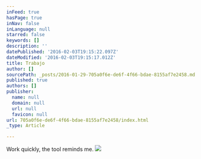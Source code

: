 ```yaml
---
inFeed: true
hasPage: true
inNav: false
inLanguage: null
starred: false
keywords: []
description: ''
datePublished: '2016-02-03T19:15:22.097Z'
dateModified: '2016-02-03T19:15:17.012Z'
title: Trabajo
author: []
sourcePath: _posts/2016-01-29-705a0f6e-de6f-4f66-bdae-8155af7e2458.md
published: true
authors: []
publisher:
  name: null
  domain: null
  url: null
  favicon: null
url: 705a0f6e-de6f-4f66-bdae-8155af7e2458/index.html
_type: Article

---
```

Work quickly, the tool reminds me.
![](https://s3-us-west-2.amazonaws.com/the-grid-img/p/b4c29acadf50b3002508045aa54b9d1fea39ea23.jpg)